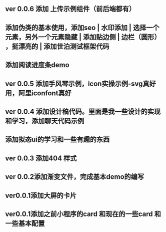 

## ver 0.0.6 添加 上传示例组件（前后端都有）
## 添加伪类的基本使用，添加seo | 水印添加 | 选择一个元素，另外一个元素隐藏 | 添加贴边侧 | 边栏（圆形） ，挺漂亮的 | 添加世泊测试框架代码
## 添加阅读进度条demo
## ver 0.0.5 添加手风琴示例，icon实操示例-svg真好用，阿里iconfont真好
## ver 0.0.4 添加设计稿代码。里面是我一些设计的实现和学习，添加聊天代码示例
## 添加拟态ui的学习和一些有趣的东西
## ver 0.0.3 添加404 样式
## ver 0.0.2添加渐变文件，完成基本demo的编写
## ver0.0.1添加大屏的卡片
## ver0.0.1添加之前小程序的card 和现在的一些card 和 一些基本配置

